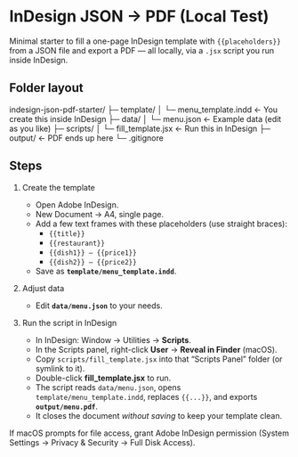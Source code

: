 # InDesign JSON → PDF (Local Test)

Minimal starter to fill a one-page InDesign template with `{{placeholders}}` from a JSON file and export a PDF — all locally, via a `.jsx` script you run inside InDesign.

## Folder layout
indesign-json-pdf-starter/
├─ template/
│ └─ menu_template.indd ← You create this inside InDesign
├─ data/
│ └─ menu.json ← Example data (edit as you like)
├─ scripts/
│ └─ fill_template.jsx ← Run this in InDesign
├─ output/ ← PDF ends up here
└─ .gitignore

## Steps
1) Create the template
   - Open Adobe InDesign.
   - New Document → A4, single page.
   - Add a few text frames with these placeholders (use straight braces):
     - `{{title}}`
     - `{{restaurant}}`
     - `{{dish1}} — {{price1}}`
     - `{{dish2}} — {{price2}}`
   - Save as **`template/menu_template.indd`**.

2) Adjust data
   - Edit **`data/menu.json`** to your needs.

3) Run the script in InDesign
   - In InDesign: Window → Utilities → **Scripts**.
   - In the Scripts panel, right-click **User** → **Reveal in Finder** (macOS).
   - Copy `scripts/fill_template.jsx` into that “Scripts Panel” folder (or symlink to it).
   - Double-click **fill_template.jsx** to run.
   - The script reads `data/menu.json`, opens `template/menu_template.indd`, replaces `{{...}}`, and exports **`output/menu.pdf`**.
   - It closes the document *without saving* to keep your template clean.

If macOS prompts for file access, grant Adobe InDesign permission (System Settings → Privacy & Security → Full Disk Access).
